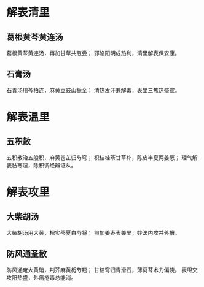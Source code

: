 # 解表清里
## 葛根黄芩黄连汤
葛根黄芩黄连汤，再加甘草共煎尝；
邪陷阳明成热利，清里解表保安康。
## 石膏汤
石青汤用芩柏连，麻黄豆豉山栀全； 
清热发汗兼解毒，表里三焦热盛宣。
# 解表温里
## 五积散
五积散治五般积，麻黄苍芷归芍穹；
枳桔桂苓甘草朴，陈皮半夏两姜葱；
理气解表祛寒湿，除积调经辨证从。
# 解表攻里
## 大柴胡汤
大柴胡汤用大黄，枳实芩夏白芍将；
煎加姜枣表兼里，妙法内攻并外攘。
## 防风通圣散
防风通奄大黄硝，荆芥麻黄栀芍翘；
甘桔穹归青滑石，薄荷芩术力偏饶。
表甩交攻阳热盛，外痛疮毒总能消。
